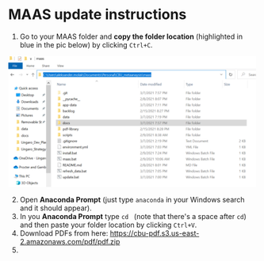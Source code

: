 # MAAS update instructions


1. Go to your MAAS folder and **copy the folder location** (highlighted in blue in the pic below) by clicking `Ctrl+C`.

<img src="https://github.com/AlxndrMlk/maas/raw/main/docs/folder_location.png" width="500">

2. Open **Anaconda Prompt** (just type `anaconda` in your Windows search and it should appear).
3. In you **Anaconda Prompt** type `cd ` (note that there's a space after `cd`) and then paste your folder location by clicking `Ctrl+V`.
4. Download PDFs from here: https://cbu-pdf.s3.us-east-2.amazonaws.com/pdf/pdf.zip
5. 
